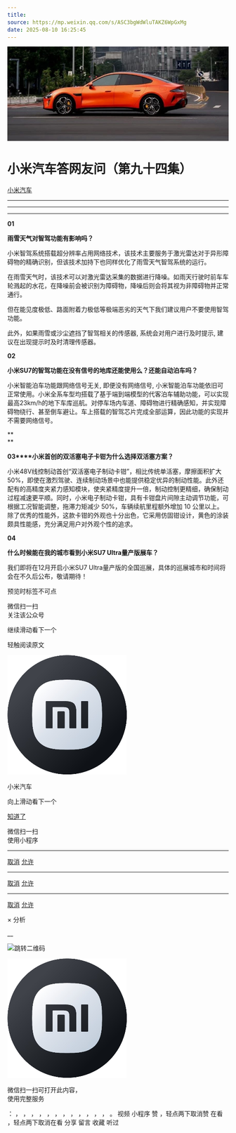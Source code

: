 ```yaml
---
title: 
source: https://mp.weixin.qq.com/s/ASC3bgWdWluTAKZ6WpGxMg
date: 2025-08-10 16:25:45
---
```


![cover_image](images/img_c4d61340.jpg)


#  小米汽车答网友问（第九十四集）


[ 小米汽车 ](<javascript:void\(0\);>)

______

****  
****

**01**

**雨雪天气对智驾功能有影响吗？**

小米智驾系统搭载超分辨率占用网络技术，该技术主要服务于激光雷达对于异形障碍物的精确识别，但该技术加持下也同样优化了雨雪天气智驾系统的运行。

在雨雪天气时，该技术可以对激光雷达采集的数据进行降噪。如雨天行驶时前车车轮溅起的水花，在降噪前会被识别为障碍物，降噪后则会将其视为非障碍物并正常通行。

但在能见度极低、路面附着力极低等极端恶劣的天气下我们建议用户不要使用智驾功能。

此外，如果雨雪或沙尘遮挡了智驾相关的传感器, 系统会对用户进行及时提示, 建议在出现提示时及时清理传感器。

  

**02**

**小米SU7的智驾功能在没有信号的地库还能使用么？还能自动泊车吗？**

小米智能泊车功能跟网络信号无关, 即便没有网络信号, 小米智能泊车功能依旧可正常使用。小米全系车型均搭载了基于端到端模型的代客泊车辅助功能，可以实现最高23km/h的地下车库巡航。对停车场内车道、障碍物进行精确感知，并实现障碍物绕行、甚至倒车避让。车上搭载的智驾芯片完成全部运算，因此功能的实现并不需要网络信号。

**  
**

**03****小米首创的双活塞电子卡钳为什么选择双活塞方案？**

小米48V线控制动首创“双活塞电子制动卡钳”，相比传统单活塞，摩擦面积扩大 50%，即使在激烈驾驶、连续制动场景中也能提供稳定优异的制动性能。此外还配有的高精度夹紧力感知模块，使夹紧精度提升一倍，制动控制更精细，确保制动过程减速更平顺。同时，小米电子制动卡钳，具有卡钳盘片间隙主动调节功能，可根据工况智能调整，拖滞力矩减少 50%，车辆续航里程额外增加 10 公里以上。除了优秀的性能外，这款卡钳的外观也十分出色，它采用仿固钳设计，黄色的涂装颇具性能感，充分满足用户对外观个性的追求。

  

**04**

**什么时候能在我的城市看到小米SU7 Ultra量产版展车？**

我们即将在12月开启小米SU7 Ultra量产版的全国巡展，具体的巡展城市和时间将会在不久后公布，敬请期待！

  

[](<>)[](<>)

预览时标签不可点

微信扫一扫  
关注该公众号

继续滑动看下一个

轻触阅读原文

![img_97d833da.jpg](images/img_97d833da.jpg)

小米汽车 

向上滑动看下一个

[知道了](<javascript:;>)

微信扫一扫  
使用小程序

****

[取消](<javascript:void\(0\);>) [允许](<javascript:void\(0\);>)

****

[取消](<javascript:void\(0\);>) [允许](<javascript:void\(0\);>)

****

[取消](<javascript:void\(0\);>) [允许](<javascript:void\(0\);>)

× 分析

__

![跳转二维码]()

![作者头像](images/img_97d833da.jpg)

微信扫一扫可打开此内容，  
使用完整服务

： ， ， ， ， ， ， ， ， ， ， ， ， 。 视频 小程序 赞 ，轻点两下取消赞 在看 ，轻点两下取消在看 分享 留言 收藏 听过